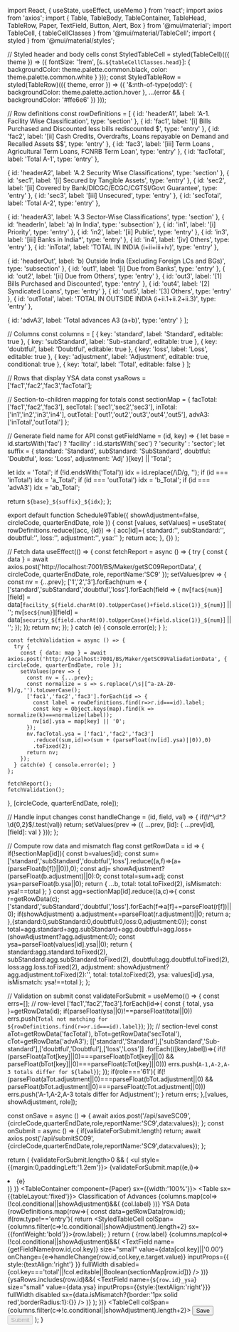 import React, { useState, useEffect, useMemo } from 'react';
import axios from 'axios';
import {
  Table,
  TableBody,
  TableContainer,
  TableHead,
  TableRow,
  Paper,
  TextField,
  Button,
  Alert,
  Box
} from '@mui/material';
import TableCell, { tableCellClasses } from '@mui/material/TableCell';
import { styled } from '@mui/material/styles';

// Styled header and body cells
const StyledTableCell = styled(TableCell)(({ theme }) => ({
  fontSize: '1rem',
  [`&.${tableCellClasses.head}`]: {
    backgroundColor: theme.palette.common.black,
    color: theme.palette.common.white
  }
}));
const StyledTableRow = styled(TableRow)(({ theme, error }) => ({
  '&:nth-of-type(odd)': {
    backgroundColor: theme.palette.action.hover
  },
  ...(error && { backgroundColor: '#ffe6e6' })
}));

// Row definitions
const rowDefinitions = [
  { id: 'headerA1',  label: 'A-1. Facility Wise Classification', type: 'section' },
  { id: 'fac1',      label: '[i] Bills Purchased and Discounted less bills rediscounted $', type: 'entry' },
  { id: 'fac2',      label: '[ii] Cash Credits, Overdrafts, Loans repayable on Demand and Recalled Assets $$', type: 'entry' },
  { id: 'fac3',      label: '[iii]  Term Loans , Agricultural Term Loans, FCNRB Term Loan', type: 'entry' },
  { id: 'facTotal',  label: 'Total A-1', type: 'entry' },

  { id: 'headerA2',  label: 'A.2 Security Wise Classifications', type: 'section' },
  { id: 'sec1',      label: '[i] Secured by Tangible Assets', type: 'entry' },
  { id: 'sec2',      label: '[ii] Covered by Bank/DICGC/ECGC/CGTSI/Govt Guarantee', type: 'entry' },
  { id: 'sec3',      label: '[iii] Unsecured', type: 'entry' },
  { id: 'secTotal',  label: 'Total A-2', type: 'entry' },

  { id: 'headerA3',  label: 'A.3 Sector-Wise Classifications', type: 'section' },
  { id: 'headerIn',  label: 'a) In India', type: 'subsection' },
  { id: 'in1',       label: '[i] Priority', type: 'entry' },
  { id: 'in2',       label: '[ii] Public', type: 'entry' },
  { id: 'in3',       label: '[iii] Banks in India*', type: 'entry' },
  { id: 'in4',       label: '[iv] Others', type: 'entry' },
  { id: 'inTotal',   label: 'TOTAL IN INDIA (i+ii+iii+iv)', type: 'entry' },

  { id: 'headerOut', label: 'b) Outside India (Excluding Foreign LCs and BGs)', type: 'subsection' },
  { id: 'out1',      label: '[i] Due from Banks', type: 'entry' },
  { id: 'out2',      label: '[ii] Due from Others', type: 'entry' },
  { id: 'out3',      label: '[1] Bills Purchased and Discounted', type: 'entry' },
  { id: 'out4',      label: '[2] Syndicated Loans', type: 'entry' },
  { id: 'out5',      label: '[3] Others', type: 'entry' },
  { id: 'outTotal',  label: 'TOTAL IN OUTSIDE INDIA (i+ii.1+ii.2+ii.3)', type: 'entry' },

  { id: 'advA3',     label: 'Total advances A3 (a+b)', type: 'entry' }
];

// Columns
const columns = [
  { key: 'standard',    label: 'Standard',      editable: true },
  { key: 'subStandard', label: 'Sub-standard',  editable: true },
  { key: 'doubtful',    label: 'Doubtful',      editable: true },
  { key: 'loss',        label: 'Loss',          editable: true },
  { key: 'adjustment',  label: 'Adjustment',    editable: true, conditional: true },
  { key: 'total',       label: 'Total',         editable: false }
];

// Rows that display YSA data
const ysaRows = ['fac1','fac2','fac3','facTotal'];

// Section-to-children mapping for totals
const sectionMap = {
  facTotal: ['fac1','fac2','fac3'],
  secTotal: ['sec1','sec2','sec3'],
  inTotal:  ['in1','in2','in3','in4'],
  outTotal: ['out1','out2','out3','out4','out5'],
  advA3:    ['inTotal','outTotal']
};

// Generate field name for API
const getFieldName = (id, key) => {
  let base = id.startsWith('fac') ? 'facility'
           : id.startsWith('sec') ? 'security'
           : 'sector';
  let suffix = {
    standard: 'Standard',
    subStandard: 'SubStandard',
    doubtful: 'Doubtful',
    loss: 'Loss',
    adjustment: 'Adj'
  }[key] || 'Total';

  let idx = 'Total';
  if (!id.endsWith('Total')) idx = id.replace(/\D/g, '');
  if (id === 'inTotal')  idx = 'a_Total';
  if (id === 'outTotal') idx = 'b_Total';
  if (id === 'advA3')    idx = 'ab_Total';

  return `${base}_${suffix}_${idx}`;
};

export default function Schedule9Table({ showAdjustment=false, circleCode, quarterEndDate, role }) {
  const [values, setValues] = useState(
    rowDefinitions.reduce((acc, {id}) => { acc[id]={ standard:'', subStandard:'', doubtful:'', loss:'', adjustment:'', ysa:'' }; return acc; }, {})
  );

  // Fetch data
  useEffect(() => {
    const fetchReport = async () => {
      try {
        const { data } = await axios.post('http://localhost:7001/BS/Maker/getSC09ReportData', { circleCode, quarterEndDate, role, reportName:'SC9' });
        setValues(prev => {
          const nv = {...prev};
          ['1','2','3'].forEach(num => {
            ['standard','subStandard','doubtful','loss'].forEach(field => {
              nv[`fac${num}`][field] = data[`facility_${field.charAt(0).toUpperCase()+field.slice(1)}_${num}`] || '';
              nv[`sec${num}`][field] = data[`security_${field.charAt(0).toUpperCase()+field.slice(1)}_${num}`] || '';
            });
          });
          return nv;
        });
      } catch (e) { console.error(e); }
    };

    const fetchValidation = async () => {
      try {
        const { data: map } = await axios.post('http://localhost:7001/BS/Maker/getSC09ValiadationData', { circleCode, quarterEndDate, role });
        setValues(prev => {
          const nv = {...prev};
          const normalize = s => s.replace(/\s|[^a-zA-Z0-9]/g,'').toLowerCase();
          ['fac1','fac2','fac3'].forEach(id => {
            const label = rowDefinitions.find(r=>r.id===id).label;
            const key = Object.keys(map).find(k => normalize(k)===normalize(label));
            nv[id].ysa = map[key] || '0';
          });
          nv.facTotal.ysa = ['fac1','fac2','fac3']
            .reduce((sum,id)=>(sum + (parseFloat(nv[id].ysa)||0)),0)
            .toFixed(2);
          return nv;
        });
      } catch(e) { console.error(e); }
    };

    fetchReport();
    fetchValidation();
  }, [circleCode, quarterEndDate, role]);

  // Handle input changes
  const handleChange = (id, field, val) => {
    if(!/^\d*\.?\d{0,2}$/.test(val)) return;
    setValues(prev => ({ ...prev, [id]: { ...prev[id], [field]: val } }));
  };

  // Compute row data and mismatch flag
  const getRowData = id => {
    if(!sectionMap[id]){
      const b=values[id];
      const sum=['standard','subStandard','doubtful','loss'].reduce((a,f)=>(a+(parseFloat(b[f])||0)),0);
      const adj= showAdjustment?(parseFloat(b.adjustment)||0):0;
      const total=sum+adj;
      const ysa=parseFloat(b.ysa||0);
      return { ...b, total: total.toFixed(2), isMismatch: ysa!==total };
    }
    const agg=sectionMap[id].reduce((a,c)=>{
      const r=getRowData(c);
      ['standard','subStandard','doubtful','loss'].forEach(f=>a[f]+=parseFloat(r[f])||0);
      if(showAdjustment) a.adjustment+=parseFloat(r.adjustment)||0;
      return a;
    },{standard:0,subStandard:0,doubtful:0,loss:0,adjustment:0});
    const total=agg.standard+agg.subStandard+agg.doubtful+agg.loss+(showAdjustment?agg.adjustment:0);
    const ysa=parseFloat(values[id].ysa||0);
    return {
      standard:agg.standard.toFixed(2),
      subStandard:agg.subStandard.toFixed(2),
      doubtful:agg.doubtful.toFixed(2),
      loss:agg.loss.toFixed(2),
      adjustment: showAdjustment?agg.adjustment.toFixed(2):'',
      total: total.toFixed(2),
      ysa: values[id].ysa,
      isMismatch: ysa!==total
    };
  };

  // Validation on submit
  const validateForSubmit = useMemo(() => {
    const errs=[];
    // row-level
    ['fac1','fac2','fac3'].forEach(id=>{
      const { total, ysa }=getRowData(id);
      if(parseFloat(ysa||0)!==parseFloat(total||0)) errs.push(`Total not matching for ${rowDefinitions.find(r=>r.id===id).label}`);
    });
    // section-level
    const aTot=getRowData('facTotal'), bTot=getRowData('secTotal'), cTot=getRowData('advA3');
    [['standard','Standard'],['subStandard','Sub-standard'],['doubtful','Doubtful'],['loss','Loss']]
      .forEach(([key,label])=>{
        if(!(parseFloat(aTot[key]||0)===parseFloat(bTot[key]||0) && parseFloat(bTot[key]||0)===parseFloat(cTot[key]||0)))
          errs.push(`A-1,A-2,A-3 totals differ for ${label}`);
      });
    if(role==='61'){
      if(!(parseFloat(aTot.adjustment||0)===parseFloat(bTot.adjustment||0) && parseFloat(bTot.adjustment||0)===parseFloat(cTot.adjustment||0)))
        errs.push('A-1,A-2,A-3 totals differ for Adjustment');
    }
    return errs;
  },[values, showAdjustment, role]);

  const onSave = async () => {
    await axios.post('/api/saveSC09',{circleCode,quarterEndDate,role,reportName:'SC9',data:values});
  };
  const onSubmit = async () => {
    if(validateForSubmit.length) return;
    await axios.post('/api/submitSC09',{circleCode,quarterEndDate,role,reportName:'SC9',data:values});
  };

  return (
    <Box sx={{p:2}}>
      {validateForSubmit.length>0 && (
        <Alert severity="error" sx={{mb:2}}>
          <ul style={{margin:0,paddingLeft:'1.2em'}}>
            {validateForSubmit.map((e,i)=><li key={i}>{e}</li>)}
          </ul>
        </Alert>
      )}
      <TableContainer component={Paper} sx={{width:'100%'}}>
        <Table sx={{tableLayout:'fixed'}}>
          <TableHead>
            <TableRow>
              <StyledTableCell>Classification of Advances</StyledTableCell>
              {columns.map(col=>(!col.conditional||showAdjustment)&&(
                <StyledTableCell key={col.key} align="center">{col.label}</StyledTableCell>
              ))}
              <StyledTableCell align="center">YSA Data</StyledTableCell>
            </TableRow>
          </TableHead>
          <TableBody>
            {rowDefinitions.map(row=>{
              const data=getRowData(row.id);
              if(row.type!=='entry'){
                return <StyledTableRow key={row.id}><StyledTableCell colSpan={columns.filter(c=>!c.conditional||showAdjustment).length+2} sx={{fontWeight:'bold'}}>{row.label}</StyledTableCell></StyledTableRow>;
              }
              return (
                <StyledTableRow key={row.id} error={data.isMismatch}>
                  <StyledTableCell>{row.label}</StyledTableCell>
                  {columns.map(col=>(!col.conditional||showAdjustment)&&(
                    <StyledTableCell key={col.key} align="right">
                      <TextField
                        name={getFieldName(row.id,col.key)}
                        size="small"
                        value={data[col.key]||'0.00'}
                        onChange={e=>handleChange(row.id,col.key,e.target.value)}
                        inputProps={{ style:{textAlign:'right'} }}
                        fullWidth
                        disabled={col.key==='total'||!col.editable||Boolean(sectionMap[row.id])}
                      />
                    </StyledTableCell>
                  ))}
                  <StyledTableCell align="right">
                    {ysaRows.includes(row.id)&&(
                      <TextField
                        name={`${row.id}_ysa`}
                        size="small"
                        value={data.ysa}
                        inputProps={{style:{textAlign:'right'}}}
                        fullWidth
                        disabled
                        sx={data.isMismatch?{border:'1px solid red',borderRadius:1}:{}}
                      />
                    )}
                  </StyledTableCell>
                </StyledTableRow>
              );
            })}
            <TableRow>
              <TableCell colSpan={columns.filter(c=>!c.conditional||showAdjustment).length+2}>
                <Button variant="contained" color="warning" onClick={onSave}>Save</Button>
                <Button sx={{ml:1}} variant="contained" color="primary" onClick={onSubmit} disabled={!!validateForSubmit.length}>Submit</Button>
              </TableCell>
            </TableRow>
          </TableBody>
        </Table>
      </TableContainer>
    </Box>
  );
}